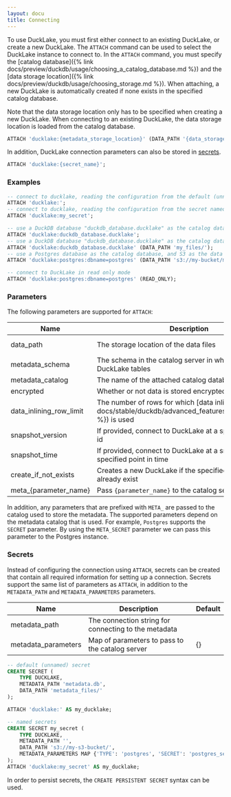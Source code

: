 ```yaml
---
layout: docu
title: Connecting
---
```


To use DuckLake, you must first either connect to an existing DuckLake, or create a new DuckLake.
The `ATTACH` command can be used to select the DuckLake instance to connect to.
In the `ATTACH` command, you must specify the [catalog database]({% link docs/preview/duckdb/usage/choosing_a_catalog_database.md %}) and the [data storage location]({% link docs/preview/duckdb/usage/choosing_storage.md %}).
When attaching, a new DuckLake is automatically created if none exists in the specified catalog database.

Note that the data storage location only has to be specified when creating a new DuckLake.
When connecting to an existing DuckLake, the data storage location is loaded from the catalog database.

```sql
ATTACH 'ducklake:{metadata_storage_location}' (DATA_PATH '{data_storage_location}');
```

In addition, DuckLake connection parameters can also be stored in [secrets](https://duckdb.org/docs/stable/configuration/secrets_manager).

```sql
ATTACH 'ducklake:{secret_name}';
```

### Examples

```sql
-- connect to ducklake, reading the configuration from the default (unnamed) secret
ATTACH 'ducklake:';
-- connect to ducklake, reading the configuration from the secret named my_secret
ATTACH 'ducklake:my_secret';

-- use a DuckDB database "duckdb_database.ducklake" as the catalog database, the data path defaults to duckdb_database.ducklake.files
ATTACH 'ducklake:duckdb_database.ducklake';
-- use a DuckDB database "duckdb_database.ducklake" as the catalog database, the data path is explicitly specified as the "my_files" directory
ATTACH 'ducklake:duckdb_database.ducklake' (DATA_PATH 'my_files/');
-- use a Postgres database as the catalog database, and S3 as the data path
ATTACH 'ducklake:postgres:dbname=postgres' (DATA_PATH 's3://my-bucket/my-data/');

-- connect to DuckLake in read only mode
ATTACH 'ducklake:postgres:dbname=postgres' (READ_ONLY);
```

### Parameters

The following parameters are supported for `ATTACH`:

| Name                    | Description                                                                                                            | Default                                                      |
| ----------------------- | ---------------------------------------------------------------------------------------------------------------------- | ------------------------------------------------------------ |
| data_path               | The storage location of the data files                                                                                 | `{metadata_file}.files` for DuckDB files, required otherwise |
| metadata_schema         | The schema in the catalog server in which to store the DuckLake tables                                                 | `main`                                                       |
| metadata_catalog        | The name of the attached catalog database                                                                              | `__ducklake_metadata_{ducklake_name}`                        |
| encrypted               | Whether or not data is stored encrypted                                                                                | false                                                        |
| data_inlining_row_limit | The number of rows for which [data inlining]({% link docs/stable/duckdb/advanced_features/data_inlining.md %}) is used | 0                                                            |
| snapshot_version        | If provided, connect to DuckLake at a specified snapshot id                                                            |                                                              |
| snapshot_time           | If provided, connect to DuckLake at a snapshot at a specified point in time                                            |                                                              |
| create_if_not_exists    | Creates a new DuckLake if the specified one does not already exist                                                     | true                                                         |
| meta\_{parameter_name}  | Pass `{parameter_name}` to the catalog server                                                                          |                                                              |

In addition, any parameters that are prefixed with `META_` are passed to the catalog used to store the metadata.
The supported parameters depend on the metadata catalog that is used.
For example, `Postgres` supports the `SECRET` parameter. By using the `META_SECRET` parameter we can pass this parameter to the Postgres instance.

### Secrets

Instead of configuring the connection using `ATTACH`, secrets can be created that contain all required information for setting up a connection.
Secrets support the same list of parameters as `ATTACH`, in addition to the `METADATA_PATH` and `METADATA_PARAMETERS` parameters.

| Name                | Description                                          | Default |
| ------------------- | ---------------------------------------------------- | ------- |
| metadata_path       | The connection string for connecting to the metadata |         |
| metadata_parameters | Map of parameters to pass to the catalog server      | {}      |

```sql
-- default (unnamed) secret
CREATE SECRET (
	TYPE DUCKLAKE,
	METADATA_PATH 'metadata.db',
	DATA_PATH 'metadata_files/'
);

ATTACH 'ducklake:' AS my_ducklake;

-- named secrets
CREATE SECRET my_secret (
	TYPE DUCKLAKE,
	METADATA_PATH '',
	DATA_PATH 's3://my-s3-bucket/',
	METADATA_PARAMETERS MAP {'TYPE': 'postgres', 'SECRET': 'postgres_secret'}
);
ATTACH 'ducklake:my_secret' AS my_ducklake;
```

In order to persist secrets, the `CREATE PERSISTENT SECRET` syntax can be used.
